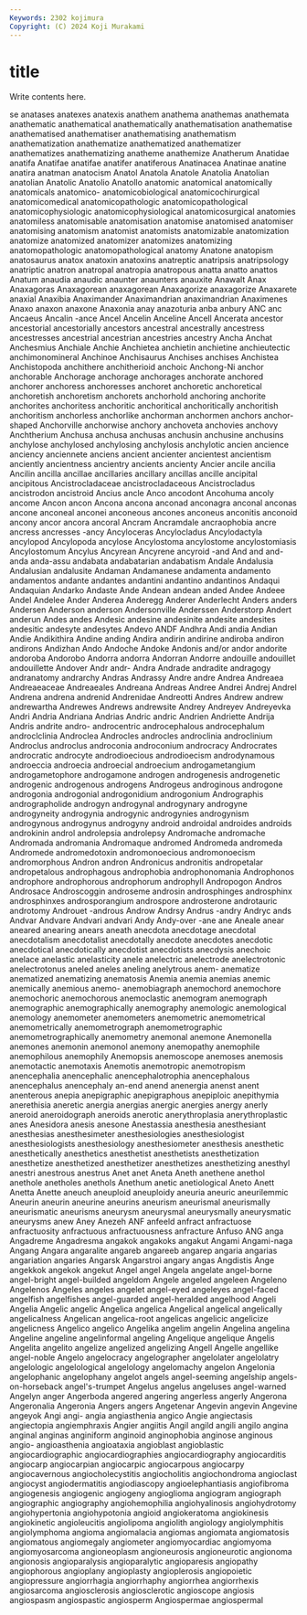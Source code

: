 ```yaml
---
Keywords: 2302 kojimura
Copyright: (C) 2024 Koji Murakami
---
```


# title

Write contents here.



se anatases anatexes anatexis anathem anathema anathemas
anathemata anathematic anathematical anathematically anathematisation anathematise anathematised anathematiser anathematising anathematism
anathematization anathematize anathematized anathematizer anathematizes anathematizing anatheme anathemize Anatherum Anatidae
anatifa Anatifae anatifae anatifer anatiferous Anatinacea Anatinae anatine anatira anatman
anatocism Anatol Anatola Anatole Anatolia Anatolian anatolian Anatolic Anatolio Anatollo
anatomic anatomical anatomically anatomicals anatomico- anatomicobiological anatomicochirurgical anatomicomedical anatomicopathologic anatomicopathological
anatomicophysiologic anatomicophysiological anatomicosurgical anatomies anatomiless anatomisable anatomisation anatomise anatomised anatomiser
anatomising anatomism anatomist anatomists anatomizable anatomization anatomize anatomized anatomizer anatomizes
anatomizing anatomopathologic anatomopathological anatomy Anatone anatopism anatosaurus anatox anatoxin anatoxins
anatreptic anatripsis anatripsology anatriptic anatron anatropal anatropia anatropous anatta anatto
anattos Anatum anaudia anaudic anaunter anaunters anauxite Anawalt Anax Anaxagoras
Anaxagorean anaxagorean Anaxagorize anaxagorize Anaxarete anaxial Anaxibia Anaximander Anaximandrian anaximandrian
Anaximenes Anaxo anaxon anaxone Anaxonia anay anazoturia anba anbury ANC
anc Ancaeus Ancalin -ance Ancel Ancelin Anceline Ancell Ancerata ancestor
ancestorial ancestorially ancestors ancestral ancestrally ancestress ancestresses ancestrial ancestrian ancestries
ancestry Ancha Anchat Anchesmius Anchiale Anchie Anchietea anchietin anchietine anchieutectic
anchimonomineral Anchinoe Anchisaurus Anchises anchises Anchistea Anchistopoda anchithere anchitherioid anchoic
Anchong-Ni anchor anchorable Anchorage anchorage anchorages anchorate anchored anchorer anchoress
anchoresses anchoret anchoretic anchoretical anchoretish anchoretism anchorets anchorhold anchoring anchorite
anchorites anchoritess anchoritic anchoritical anchoritically anchoritish anchoritism anchorless anchorlike anchorman
anchormen anchors anchor-shaped Anchorville anchorwise anchory anchoveta anchovies anchovy Anchtherium
Anchusa anchusa anchusas anchusin anchusine anchusins anchylose anchylosed anchylosing anchylosis
anchylotic ancien ancience anciency anciennete anciens ancient ancienter ancientest ancientism
anciently ancientness ancientry ancients ancienty Ancier ancile ancilia Ancilin ancilla
ancillae ancillaries ancillary ancillas ancille ancipital ancipitous Ancistrocladaceae ancistrocladaceous Ancistrocladus
ancistrodon ancistroid Ancius ancle Anco ancodont Ancohuma ancoly ancome Ancon
ancon Ancona ancona anconad anconagra anconal anconas ancone anconeal anconei
anconeous ancones anconeus anconitis anconoid ancony ancor ancora ancoral Ancram
Ancramdale ancraophobia ancre ancress ancresses -ancy Ancyloceras Ancylocladus Ancylodactyla ancylopod
Ancylopoda ancylose Ancylostoma ancylostome ancylostomiasis Ancylostomum Ancylus Ancyrean Ancyrene ancyroid
-and And and and- anda anda-assu andabata andabatarian andabatism Andale
Andalusia Andalusian andalusite Andaman Andamanese andamenta andamento andamentos andante andantes
andantini andantino andantinos Andaqui Andaquian Andarko Andaste Ande Andean andean
anded Andee Andeee Andel Andelee Ander Anderea Anderegg Anderer Anderlecht
Anders anders Andersen Anderson anderson Andersonville Anderssen Anderstorp Andert anderun
Andes andes Andesic andesine andesinite andesite andesites andesitic andesyte andesytes
Andevo ANDF Andhra Andi andia Andian Andie Andikithira Andine anding
Andira andirin andirine andiroba andiron andirons Andizhan Ando Andoche Andoke
Andonis and/or andor andorite andoroba Andorobo Andorra andorra Andorran Andorre
andouille andouillet andouillette Andover Andr andr- Andra Andrade andradite andragogy
andranatomy andrarchy Andras Andrassy Andre andre Andrea Andreaea Andreaeaceae Andreaeales
Andreana Andreas Andree Andrei Andrej Andrel Andrena andrena andrenid Andrenidae
Andreotti Andres Andrew andrew andrewartha Andrewes Andrews andrewsite Andrey Andreyev
Andreyevka Andri Andria Andriana Andrias Andric andric Andrien Andriette Andrija
Andris andrite andro- androcentric androcephalous androcephalum androclclinia Androclea Androcles androcles
androclinia androclinium Androclus androclus androconia androconium androcracy Androcrates androcratic androcyte
androdioecious androdioecism androdynamous androeccia androecia androecial androecium androgametangium androgametophore androgamone
androgen androgenesis androgenetic androgenic androgenous androgens Androgeus androginous androgone androgonia
androgonial androgonidium androgonium Andrographis andrographolide androgyn androgynal androgynary androgyne androgyneity
androgynia androgynic androgynies androgynism androgynous androgynus androgyny android androidal androides
androids androkinin androl androlepsia androlepsy Andromache andromache Andromada andromania Andromaque
andromed Andromeda andromeda Andromede andromedotoxin andromonoecious andromonoecism andromorphous Andron andron
Andronicus andronitis andropetalar andropetalous androphagous androphobia androphonomania Androphonos androphore androphorous
androphorum androphyll Andropogon Andros Androsace Androscoggin androseme androsin androsphinges androsphinx
androsphinxes androsporangium androspore androsterone androtauric androtomy Androuet -androus Androw Andrsy
Andrus -andry Andryc ands Andvar Andvare Andvari andvari Andy Andy-over
-ane ane Aneale anear aneared anearing anears aneath anecdota anecdotage
anecdotal anecdotalism anecdotalist anecdotally anecdote anecdotes anecdotic anecdotical anecdotically anecdotist
anecdotists anecdysis anechoic anelace anelastic anelasticity anele anelectric anelectrode anelectrotonic
anelectrotonus aneled aneles aneling anelytrous anem- anematize anematized anematizing anematosis
Anemia anemia anemias anemic anemically anemious anemo- anemobiagraph anemochord anemochore
anemochoric anemochorous anemoclastic anemogram anemograph anemographic anemographically anemography anemologic anemological
anemology anemometer anemometers anemometric anemometrical anemometrically anemometrograph anemometrographic anemometrographically anemometry
anemonal anemone Anemonella anemones anemonin anemonol anemony anemopathy anemophile anemophilous
anemophily Anemopsis anemoscope anemoses anemosis anemotactic anemotaxis Anemotis anemotropic anemotropism
anencephalia anencephalic anencephalotrophia anencephalous anencephalus anencephaly an-end anend anenergia anenst
anent anenterous anepia anepigraphic anepigraphous anepiploic anepithymia anerethisia aneretic anergia
anergias anergic anergies anergy anerly aneroid aneroidograph aneroids anerotic anerythroplasia
anerythroplastic anes Anesidora anesis anesone Anestassia anesthesia anesthesiant anesthesias anesthesimeter
anesthesiologies anesthesiologist anesthesiologists anesthesiology anesthesiometer anesthesis anesthetic anesthetically anesthetics anesthetist
anesthetists anesthetization anesthetize anesthetized anesthetizer anesthetizes anesthetizing anesthyl anestri anestrous
anestrus Anet anet Aneta Aneth anethene anethol anethole anetholes anethols
Anethum anetic anetiological Aneto Anett Anetta Anette aneuch aneuploid aneuploidy
aneuria aneuric aneurilemmic Aneurin aneurin aneurine aneurins aneurism aneurismal aneurismally
aneurismatic aneurisms aneurysm aneurysmal aneurysmally aneurysmatic aneurysms anew Aney Anezeh
ANF anfeeld anfract anfractuose anfractuosity anfractuous anfractuousness anfracture Anfuso ANG
anga Angadreme Angadresma angakok angakoks angakut Angami Angami-naga Angang Angara
angaralite angareb angareeb angarep angaria angarias angariation angaries Angarsk Angarstroi
angary angas Angdistis Ange angekkok angekok angekut Angel angel Angela
angelate angel-borne angel-bright angel-builded angeldom Angele angeled angeleen Angeleno Angelenos
Angeles angeles angelet angel-eyed angeleyes angel-faced angelfish angelfishes angel-guarded angel-heralded
angelhood Angeli Angelia Angelic angelic Angelica angelica Angelical angelical angelically
angelicalness Angelican angelica-root angelicas angelicic angelicize angelicness Angelico angelico Angelika
angelim angelin Angelina angelina Angeline angeline angelinformal angeling Angelique angelique
Angelis Angelita angelito angelize angelized angelizing Angell Angelle angellike angel-noble
Angelo angelocracy angelographer angelolater angelolatry angelologic angelological angelology angelomachy angelon
Angelonia angelophanic angelophany angelot angels angel-seeming angelship angels-on-horseback angel's-trumpet Angelus
angelus angeluses angel-warned Angelyn anger Angerboda angered angering angerless angerly
Angerona Angeronalia Angeronia Angers angers Angetenar Angevin angevin Angevine angeyok
Angi angi- angia angiasthenia angico Angie angiectasis angiectopia angiemphraxis Angier
angiitis Angil angild angili angilo angina anginal anginas anginiform anginoid
anginophobia anginose anginous angio- angioasthenia angioataxia angioblast angioblastic angiocardiographic angiocardiographies
angiocardiography angiocarditis angiocarp angiocarpian angiocarpic angiocarpous angiocarpy angiocavernous angiocholecystitis angiocholitis
angiochondroma angioclast angiocyst angiodermatitis angiodiascopy angioelephantiasis angiofibroma angiogenesis angiogenic angiogeny
angioglioma angiogram angiograph angiographic angiography angiohemophilia angiohyalinosis angiohydrotomy angiohypertonia angiohypotonia
angioid angiokeratoma angiokinesis angiokinetic angioleucitis angiolipoma angiolith angiology angiolymphitis angiolymphoma
angioma angiomalacia angiomas angiomata angiomatosis angiomatous angiomegaly angiometer angiomyocardiac angiomyoma
angiomyosarcoma angioneoplasm angioneurosis angioneurotic angionoma angionosis angioparalysis angioparalytic angioparesis angiopathy
angiophorous angioplany angioplasty angioplerosis angiopoietic angiopressure angiorrhagia angiorrhaphy angiorrhea angiorrhexis
angiosarcoma angiosclerosis angiosclerotic angioscope angiosis angiospasm angiospastic angiosperm Angiospermae angiospermal
